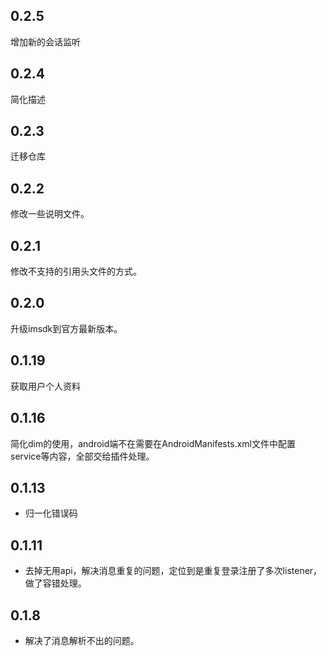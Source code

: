 ## 0.2.5
增加新的会话监听

## 0.2.4
简化描述

## 0.2.3
迁移仓库

## 0.2.2
修改一些说明文件。

## 0.2.1
修改不支持的引用头文件的方式。

## 0.2.0
升级imsdk到官方最新版本。

## 0.1.19
获取用户个人资料

## 0.1.16
简化dim的使用，android端不在需要在AndroidManifests.xml文件中配置service等内容，全部交给插件处理。

## 0.1.13

* 归一化错误码

## 0.1.11

* 去掉无用api，解决消息重复的问题，定位到是重复登录注册了多次listener，做了容错处理。

## 0.1.8

* 解决了消息解析不出的问题。